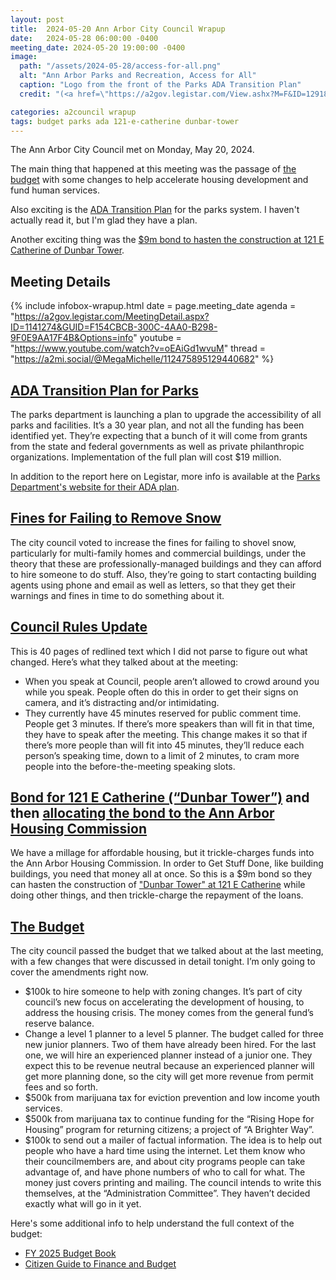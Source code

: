 ```yaml
---
layout: post
title:  2024-05-20 Ann Arbor City Council Wrapup
date:   2024-05-28 06:00:00 -0400
meeting_date: 2024-05-20 19:00:00 -0400
image:
  path: "/assets/2024-05-28/access-for-all.png"
  alt: "Ann Arbor Parks and Recreation, Access for All"
  caption: "Logo from the front of the Parks ADA Transition Plan"
  credit: "(<a href=\"https://a2gov.legistar.com/View.ashx?M=F&ID=12918795&GUID=2A6D0D3A-5A43-45BF-A056-F244E904A247\">Parks ADA Transition Plan</a>)"

categories: a2council wrapup
tags: budget parks ada 121-e-catherine dunbar-tower
---
```


<span class="h-event">The <span class="p-name">Ann Arbor City Council met</span> on <time class="dt-start" datetime="2024-05-20T19:00-0400">Monday, May 20, 2024</time>.</span>

The main thing that happened at this meeting was the passage of [the budget](#the-budget) with some changes to help accelerate housing development and fund human services.

Also exciting is the [ADA Transition Plan](#ada-transition-plan-for-parks) for the parks system.  I haven't actually read it, but I'm glad they have a plan.

Another exciting thing was the [$9m bond to hasten the construction at 121 E Catherine of Dunbar Tower](#bond-for-121-e-catherine-dunbar-tower-and-then-allocating-the-bond-to-the-ann-arbor-housing-commission).


<!--more-->

## Meeting Details

{% include infobox-wrapup.html 
  date    = page.meeting_date
  agenda  = "https://a2gov.legistar.com/MeetingDetail.aspx?ID=1141274&GUID=F154CBCB-300C-4AA0-B298-9F0E9AA17F4B&Options=info"
  youtube = "https://www.youtube.com/watch?v=oEAiGd1wvuM"
  thread  = "https://a2mi.social/@MegaMichelle/112475895129440682"
%}


## [ADA Transition Plan for Parks](https://a2gov.legistar.com/LegislationDetail.aspx?ID=6664729&GUID=3C886C59-6B42-4EF6-BCA6-F095AD96F47B&Options=&Search=)

The parks department is launching a plan to upgrade the accessibility of all parks and facilities.  It’s a 30 year plan, and not all the funding has been identified yet.  They’re expecting that a bunch of it will come from grants from the state and federal governments as well as private philanthropic organizations.  Implementation of the full plan will cost $19 million.

In addition to the report here on Legistar, more info is available at the [Parks Department's website for their ADA plan](https://www.a2gov.org/departments/Parks-Recreation/administrative/Pages/ada-plan.aspx).

## [Fines for Failing to Remove Snow](https://a2gov.legistar.com/LegislationDetail.aspx?ID=6697899&GUID=62E205BC-41A4-4648-ACFD-42A9E522A0A3&Options=&Search=&FullText=1)

The city council voted to increase the fines for failing to shovel snow, particularly for multi-family homes and commercial buildings, under the theory that these are professionally-managed buildings and they can afford to hire someone to do stuff.  Also, they’re going to start contacting building agents using phone and email as well as letters, so that they get their warnings and fines in time to do something about it.

## [Council Rules Update](https://a2gov.legistar.com/LegislationDetail.aspx?ID=6664730&GUID=D0C0A794-0FDB-42CA-A3CF-0843EA19D8EF&Options=&Search=)

This is 40 pages of redlined text which I did not parse to figure out what changed.  Here’s what they talked about at the meeting:

* When you speak at Council, people aren’t allowed to crowd around you while you speak.  People often do this in order to get their signs on camera, and it’s distracting and/or intimidating.
* They currently have 45 minutes reserved for public comment time.  People get 3 minutes.  If there’s more speakers than will fit in that time, they have to speak after the meeting.  This change makes it so that if there’s more people than will fit into 45 minutes, they’ll reduce each person’s speaking time, down to a limit of 2 minutes, to cram more people into the before-the-meeting speaking slots.

## [Bond for 121 E Catherine (“Dunbar Tower”)](https://a2gov.legistar.com/LegislationDetail.aspx?ID=6662043&GUID=4D73A25F-A2C6-4447-9277-8EE2F462DF3F&Options=&Search=) and then [allocating the bond to the Ann Arbor Housing Commission](https://a2gov.legistar.com/LegislationDetail.aspx?ID=6662050&GUID=9E30BFA4-D2F1-42FB-89C7-BFE710EB3F89&Options=&Search=)

We have a millage for affordable housing, but it trickle-charges funds into the Ann Arbor Housing Commission.  In order to Get Stuff Done, like building buildings, you need that money all at once.  So this is a $9m bond so they can hasten the construction of ["Dunbar Tower" at 121 E Catherine](https://www.a2gov.org/departments/Housing/development/Pages/121-E-Catherine-St.aspx) while doing other things, and then trickle-charge the repayment of the loans.

## [The Budget](https://a2gov.legistar.com/LegislationDetail.aspx?ID=6643073&GUID=EF58483B-CF48-4613-A150-D9738F03E4E3&Options=&Search=)

The city council passed the budget that we talked about at the last meeting, with a few changes that were discussed in detail tonight.  I’m only going to cover the amendments right now.

* $100k to hire someone to help with zoning changes.  It’s part of city council’s new focus on accelerating the development of housing, to address the housing crisis.  The money comes from the general fund’s reserve balance.
* Change a level 1 planner to a level 5 planner.  The budget called for three new junior planners.  Two of them have already been hired.  For the last one, we will hire an experienced planner instead of a junior one.  They expect this to be revenue neutral because an experienced planner will get more planning done, so the city will get more revenue from permit fees and so forth.
* $500k from marijuana tax for eviction prevention and low income youth services.
* $500k from marijuana tax to continue funding for the “Rising Hope for Housing” program for returning citizens; a project of “A Brighter Way”.
* $100k to send out a mailer of factual information.  The idea is to help out people who have a hard time using the internet.  Let them know who their councilmembers are, and about city programs people can take advantage of, and have phone numbers of who to call for what.  The money just covers printing and mailing.  The council intends to write this themselves, at the “Administration Committee”.  They haven’t decided exactly what will go in it yet.

Here's some additional info to help understand the full context of the budget:

* [FY 2025 Budget Book](https://www.a2gov.org/departments/finance-admin-services/financial-reporting/Documents/FY25%20-%20Draft%20Budget%20Book.pdf)
* [Citizen Guide to Finance and Budget](https://www.a2gov.org/departments/finance-admin-services/financial-reporting/budget-guide/Pages/default.aspx)
